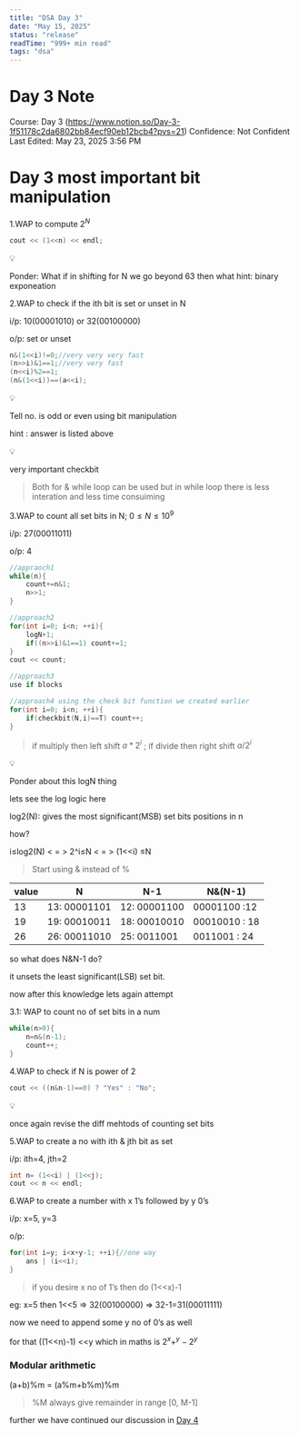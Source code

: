 ```yaml
---
title: "DSA Day 3"
date: "May 15, 2025"
status: "release"
readTime: "999+ min read"
tags: "dsa"
---
```


# Day 3 Note

Course: Day 3 (https://www.notion.so/Day-3-1f51178c2da6802bb84ecf90eb12bcb4?pvs=21)
Confidence: Not Confident
Last Edited: May 23, 2025 3:56 PM

# Day 3 most important bit manipulation

1.WAP to compute $2^N$

```cpp
cout << (1<<n) << endl;
```

<aside>
💡

Ponder: What if in shifting for N we go beyond 63 then what
hint: binary exponeation

</aside>

2.WAP to check if the ith bit is set or unset in N

i/p: 10(00001010) or 32(00100000)

o/p: set or unset

```cpp
n&(1<<i)!=0;//very very very fast
(n>>i)&1==1;//very very fast
(n<<i)%2==1;
(n&(1<<i))==(a<<i);
```

<aside>
💡

Tell no. is odd or even using bit manipulation

hint : answer is listed above

</aside>

<aside>
💡

very important checkbit

</aside>

> Both for & while loop can be used but in while loop there is less interation and less time consuiming

3.WAP to count all set bits in N; $0≤ N≤ 10^9$

i/p: 27(00011011)

o/p: 4

```cpp
//appraoch1
while(n){
	count+=n&1;
	n>>1;
}

//approach2
for(int i=0; i<n; ++i){
	logN+1;
	if((n>>i)&1==1) count+=1;
}
cout << count;

//approach3
use if blocks

//approach4 using the check bit function we created earlier
for(int i=0; i<n; ++i){
	if(checkbit(N,i)==T) count++;
}
```

> if multiply then left shift $a*2^i$ ; if divide then right shift $a/2^i$

<aside>
💡

Ponder about this logN thing

</aside>

lets see the log logic here

log2(N): gives the most significant(MSB) set bits positions in n

how?

i≤log2(N) < = > 2^i≤N < = > (1<<i) ≤N

> Start using & instead of %

| value | N            | N-1          | N&(N-1)       |
| ----- | ------------ | ------------ | ------------- |
| 13    | 13: 00001101 | 12: 00001100 | 00001100 :12  |
| 19    | 19: 00010011 | 18: 00010010 | 00010010 : 18 |
| 26    | 26: 00011010 | 25: 0011001  | 0011001 : 24  |

so what does N&N-1 do?

it unsets the least significant(LSB) set bit.

now after this knowledge lets again attempt

3.1: WAP to count no of set bits in a num

```cpp
while(n>0){
	n=n&(n-1);
	count++;
}
```

4.WAP to check if N is power of 2

```cpp
cout << ((n&n-1)==0) ? "Yes" : "No";
```

<aside>
💡

once again revise the diff mehtods of counting set bits

</aside>

5.WAP to create a no with ith & jth bit as set

i/p: ith=4, jth=2

```cpp
int n= (1<<i) | (1<<j);
cout << n << endl;
```

6.WAP to create a number with x 1’s followed by y 0’s

i/p: x=5, y=3

o/p:

```cpp
for(int i=y; i<x+y-1; ++i){//one way
	ans | (i<<i);
}
```

> if you desire x no of 1’s then do (1<<x)-1

eg: x=5 then 1<<5 ⇒ 32(00100000) ⇒ 32-1=31(00011111)

now we need to append some y no of 0’s as well

for that ((1<<n)-1) <<y which in maths is $2^x+^y-2^y$

### Modular arithmetic

(a+b)%m = (a%m+b%m)%m

> %M always give remainder in range [0, M-1]

further we have continued our discussion in [Day 4](https://www.notion.so/Day-4-1f51178c2da680d59cbadd431054d362?pvs=21)

